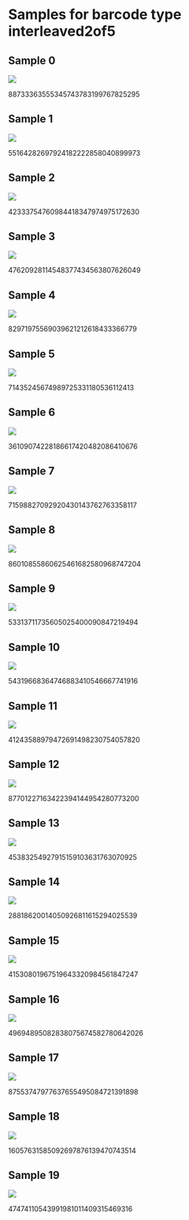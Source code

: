 # Samples for barcode type interleaved2of5

## Sample 0
![](0.png)

88733363555345743783199767825295

## Sample 1
![](1.png)

55164282697924182222858040899973

## Sample 2
![](2.png)

42333754760984418347974975172630

## Sample 3
![](3.png)

47620928114548377434563807626049

## Sample 4
![](4.png)

82971975569039621212618433366779

## Sample 5
![](5.png)

71435245674989725331180536112413

## Sample 6
![](6.png)

36109074228186617420482086410676

## Sample 7
![](7.png)

71598827092920430143762763358117

## Sample 8
![](8.png)

86010855860625461682580968747204

## Sample 9
![](9.png)

53313711735605025400090847219494

## Sample 10
![](10.png)

54319668364746883410546667741916

## Sample 11
![](11.png)

41243588979472691498230754057820

## Sample 12
![](12.png)

87701227163422394144954280773200

## Sample 13
![](13.png)

45383254927915159103631763070925

## Sample 14
![](14.png)

28818620014050926811615294025539

## Sample 15
![](15.png)

41530801967519643320984561847247

## Sample 16
![](16.png)

49694895082838075674582780642026

## Sample 17
![](17.png)

87553747977637655495084721391898

## Sample 18
![](18.png)

16057631585092697876139470743514

## Sample 19
![](19.png)

47474110543991981011409315469316

